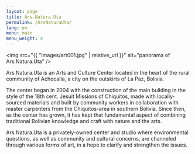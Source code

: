 ```yaml
---
layout: page
title: Ars.Natura.Uta
permalink: /ArsNaturaUta/
lang: en
menu: main
menu_weight: 4
---
```


<img src="{{ "images/art001.jpg" | relative_url }}" alt="panorama of Ars.Natura.Uta" />

Ars.Natura.Uta is an Arts and Culture Center located in the heart of the rural community of Achocalla, a city on the outskirts of La Paz, Bolivia.

The center began in 2004 with the construction of the main building in the style of the 18th cent. Jesuit Missions of Chiquitos, made with locally-sourced materials and built by community workers in collaboration with master carpenters from the Chiquitos-area in southern Bolivia. Since then, as the center has grown, it has kept that fundamental aspect of combining traditional Bolivian knowledge and craft with nature and the arts. 

Ars.Natura.Uta is a privately-owned center and studio where environmental questions, as well as community and cultural concerns, are channeled through various forms of art, in a hope to clarify and strengthen the issues.

